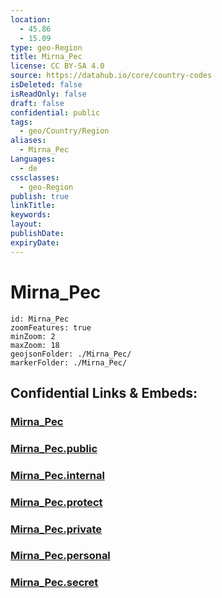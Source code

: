 ```yaml
---
location:
  - 45.86
  - 15.09
type: geo-Region
title: Mirna_Pec
license: CC BY-SA 4.0
source: https://datahub.io/core/country-codes
isDeleted: false
isReadOnly: false
draft: false
confidential: public
tags:
  - geo/Country/Region
aliases:
  - Mirna_Pec
Languages:
  - de
cssclasses:
  - geo-Region
publish: true
linkTitle:
keywords:
layout:
publishDate:
expiryDate:
---
```


# Mirna_Pec

```leaflet
id: Mirna_Pec
zoomFeatures: true 
minZoom: 2 
maxZoom: 18
geojsonFolder: ./Mirna_Pec/
markerFolder: ./Mirna_Pec/
```


## Confidential Links & Embeds: 

### [Mirna_Pec](/_Standards/Earth/Continent/Europe/Europe~Central/Slovenia/Regions~Slovenia/Jugovzhodna_Slovenija/counties~Jugovzhodna_Slovenija/Mirna_Pec.md) 

### [Mirna_Pec.public](/_public/Earth/Continent/Europe/Europe~Central/Slovenia/Regions~Slovenia/Jugovzhodna_Slovenija/counties~Jugovzhodna_Slovenija/Mirna_Pec.public.md) 

### [Mirna_Pec.internal](/_internal/Earth/Continent/Europe/Europe~Central/Slovenia/Regions~Slovenia/Jugovzhodna_Slovenija/counties~Jugovzhodna_Slovenija/Mirna_Pec.internal.md) 

### [Mirna_Pec.protect](/_protect/Earth/Continent/Europe/Europe~Central/Slovenia/Regions~Slovenia/Jugovzhodna_Slovenija/counties~Jugovzhodna_Slovenija/Mirna_Pec.protect.md) 

### [Mirna_Pec.private](/_private/Earth/Continent/Europe/Europe~Central/Slovenia/Regions~Slovenia/Jugovzhodna_Slovenija/counties~Jugovzhodna_Slovenija/Mirna_Pec.private.md) 

### [Mirna_Pec.personal](/_personal/Earth/Continent/Europe/Europe~Central/Slovenia/Regions~Slovenia/Jugovzhodna_Slovenija/counties~Jugovzhodna_Slovenija/Mirna_Pec.personal.md) 

### [Mirna_Pec.secret](/_secret/Earth/Continent/Europe/Europe~Central/Slovenia/Regions~Slovenia/Jugovzhodna_Slovenija/counties~Jugovzhodna_Slovenija/Mirna_Pec.secret.md)


